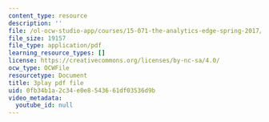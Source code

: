 ```yaml
---
content_type: resource
description: ''
file: /ol-ocw-studio-app/courses/15-071-the-analytics-edge-spring-2017/0fb34b1a2c34e0e8543661df03536d9b_IZ0qGEZkTIw.pdf
file_size: 19157
file_type: application/pdf
learning_resource_types: []
license: https://creativecommons.org/licenses/by-nc-sa/4.0/
ocw_type: OCWFile
resourcetype: Document
title: 3play pdf file
uid: 0fb34b1a-2c34-e0e8-5436-61df03536d9b
video_metadata:
  youtube_id: null
---
```

